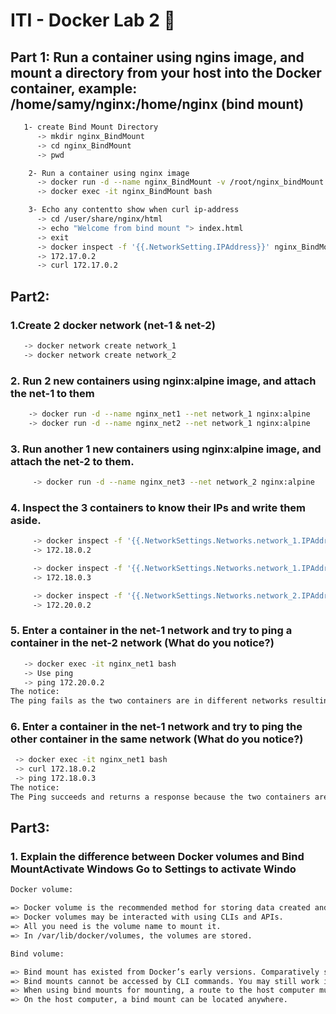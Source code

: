 # ITI - Docker Lab 2 🐋

## Part 1: Run a container using ngins image, and mount a directory from your host into the Docker container, example: /home/samy/nginx:/home/nginx (bind mount)
```bash 
   1- create Bind Mount Directory 
      -> mkdir nginx_BindMount
      -> cd nginx_BindMount
      -> pwd

    2- Run a container using nginx image
      -> docker run -d --name nginx_BindMount -v /root/nginx_bindMount:/user/share/nginx/html nginx
      -> docker exec -it nginx_BindMount bash

    3- Echo any contentto show when curl ip-address
      -> cd /user/share/nginx/html
      -> echo "Welcome from bind mount "> index.html
      -> exit
      -> docker inspect -f '{{.NetworkSetting.IPAddress}}' nginx_BindMount   
      -> 172.17.0.2
      -> curl 172.17.0.2
```

## Part2:
### 1.Create 2 docker network (net-1 & net-2)
```bash
   -> docker network create network_1
   -> docker network create network_2
```
### 2. Run 2 new containers using nginx:alpine image, and attach the net-1 to them

```bash
    -> docker run -d --name nginx_net1 --net network_1 nginx:alpine
    -> docker run -d --name nginx_net2 --net network_1 nginx:alpine

```
### 3. Run another 1 new containers using nginx:alpine image, and attach the net-2 to them.
```bash
     -> docker run -d --name nginx_net3 --net network_2 nginx:alpine
```
### 4. Inspect the 3 containers to know their IPs and write them aside.
```bash
     -> docker inspect -f '{{.NetworkSettings.Networks.network_1.IPAddress}}' nginx_net1
     -> 172.18.0.2

     -> docker inspect -f '{{.NetworkSettings.Networks.network_1.IPAddress}}' nginx_net2
     -> 172.18.0.3

     -> docker inspect -f '{{.NetworkSettings.Networks.network_2.IPAddress}}' nginx_net3
     -> 172.20.0.2
```
### 5. Enter a container in the net-1 network and try to ping a container in the net-2 network (What do you notice?)
```bash
   -> docker exec -it nginx_net1 bash
   -> Use ping 
   -> ping 172.20.0.2
The notice:
The ping fails as the two containers are in different networks resulting in no response in the terminal.
```
###  6. Enter a container in the net-1 network and try to ping the other container in the same network (What do you notice?)

```bash
 -> docker exec -it nginx_net1 bash 
 -> curl 172.18.0.2
 -> ping 172.18.0.3
The notice:
The Ping succeeds and returns a response because the two containers are in the same network.
```

## Part3:
### 1. Explain the difference between Docker volumes and Bind MountActivate Windows Go to Settings to activate Windo

```bash
Docker volume:

=> Docker volume is the recommended method for storing data created and utilized by Docker containers is to use volumes.
=> Docker volumes may be interacted with using CLIs and APIs.
=> All you need is the volume name to mount it.
=> In /var/lib/docker/volumes, the volumes are stored.

Bind volume:

=> Bind mount has existed from Docker’s early versions. Comparatively speaking, bind mounts are less useful than volumes.
=> Bind mounts cannot be accessed by CLI commands. You may still work instantly with them on the host system.
=> When using bind mounts for mounting, a route to the host computer must be supplied.
=> On the host computer, a bind mount can be located anywhere.
    
```
